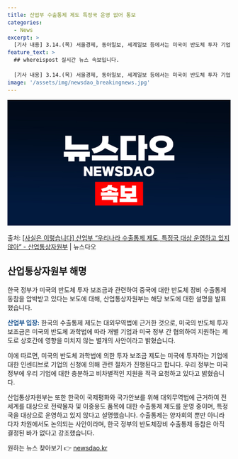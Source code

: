 ```yaml
---
title: 산업부 수출통제 제도 특정국 운영 없어 통보
categories:
  - News
excerpt: >
  [기사 내용] 3.14.(목) 서울경제, 동아일보, 세계일보 등에서는 미국이 반도체 투자 기업에게 보조금을 …
feature_text: >
  ## whereispost 실시간 뉴스 속보입니다.

  [기사 내용] 3.14.(목) 서울경제, 동아일보, 세계일보 등에서는 미국이 반도체 투자 기업에게 보조금을 …
image: '/assets/img/newsdao_breakingnews.jpg'
---
```


![뉴스다오 속보](/assets/img/newsdao_breakingnews.jpg)

<p>출처: <a href="https://newsdao.kr/3359" rel="dofollow">[사실은 이렇습니다] 산업부 “우리나라 수출통제 제도, 특정국 대상 운영하고 있지 않아” - 산업통상자원부</a> | 뉴스다오</p>

<h2 data-ke-size="size26">산업통상자원부 해명</h2>
한국 정부가 미국의 반도체 투자 보조금과 관련하여 중국에 대한 반도체 장비 수출통제 동참을 압박받고 있다는 보도에 대해, 산업통상자원부는 해당 보도에 대한 설명을 발표했습니다.

<p data-ke-size="size16"><b><span style="color: #1a5490;">산업부 입장:</span></b> 한국의 수출통제 제도는 대외무역법에 근거한 것으로, 미국의 반도체 투자 보조금은 미국의 반도체 과학법에 따라 개별 기업과 미국 정부 간 협의하여 지원하는 제도로 상호간에 영향을 미치지 않는 별개의 사안이라고 밝혔습니다.</p>

이에 따르면, 미국의 반도체 과학법에 의한 투자 보조금 제도는 미국에 투자하는 기업에 대한 인센티브로 기업의 신청에 의해 관련 절차가 진행된다고 합니다. 우리 정부는 미국 정부에 우리 기업에 대한 충분하고 비차별적인 지원을 적극 요청하고 있다고 밝혔습니다.

산업통상자원부는 또한 한국이 국제평화와 국가안보를 위해 대외무역법에 근거하여 전 세계를 대상으로 전략물자 및 이중용도 품목에 대한 수출통제 제도를 운영 중이며, 특정국을 대상으로 운영하고 있지 않다고 설명했습니다. 수출통제는 양자회의 뿐만 아니라 다자 차원에서도 논의되는 사안이라며, 한국 정부의 반도체장비 수출통제 동참은 아직 결정된 바가 없다고 강조했습니다. 

원하는 뉴스 찾아보기 👉 <a href="https://newsdao.kr" rel="dofollow">newsdao.kr</a>


